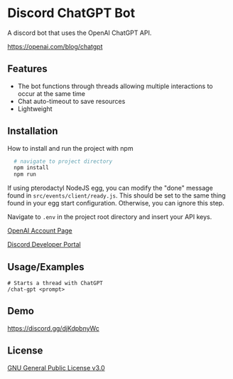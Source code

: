 
# Discord ChatGPT Bot

A discord bot that uses the OpenAI ChatGPT API.

https://openai.com/blog/chatgpt




## Features

- The bot functions through threads allowing multiple interactions to occur at the same time
- Chat auto-timeout to save resources
- Lightweight


## Installation

How to install and run the project with npm

```bash
  # navigate to project directory
  npm install
  npm run
```

If using pterodactyl NodeJS egg, you can modify the "done" message found in `src/events/client/ready.js`. This should be set to the same thing found in your egg start configuration. Otherwise, you can ignore this step.

Navigate to `.env` in the project root directory and insert your API keys.

[OpenAI Account Page](https://platform.openai.com/account/api-keys)

[Discord Developer Portal](https://discord.com/developers/applications)
## Usage/Examples

```
# Starts a thread with ChatGPT
/chat-gpt <prompt>
```
## Demo

https://discord.gg/djKdpbnyWc

## License

[GNU General Public License v3.0](https://choosealicense.com/licenses/gpl-3.0/)
